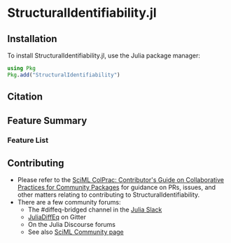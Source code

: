 # StructuralIdentifiability.jl

## Installation

To install StructuralIdentifiability.jl, use the Julia package manager:

```julia
using Pkg
Pkg.add("StructuralIdentifiability")
```

## Citation

## Feature Summary

### Feature List

## Contributing

- Please refer to the
  [SciML ColPrac: Contributor's Guide on Collaborative Practices for Community Packages](https://github.com/SciML/ColPrac/blob/master/README.md)
  for guidance on PRs, issues, and other matters relating to contributing to StructuralIdentifiability.
- There are a few community forums:
    - The #diffeq-bridged channel in the [Julia Slack](https://julialang.org/slack/)
    - [JuliaDiffEq](https://gitter.im/JuliaDiffEq/Lobby) on Gitter
    - On the Julia Discourse forums
    - See also [SciML Community page](https://sciml.ai/community/)
